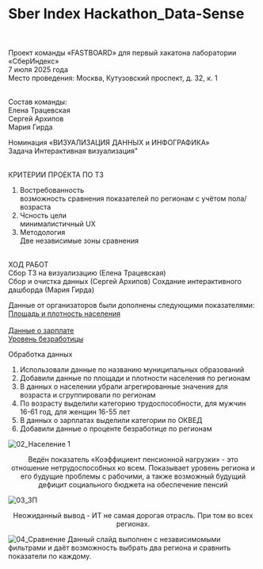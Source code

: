 # Sber Index Hackathon_Data-Sense</br></br>

Проект команды «FASTBOARD» для первый хакатона лаборатории «СберИндекс» </br>7 июля 2025 года</br>
Место проведения: Москва, Кутузовский проспект, д. 32, к. 1</br></br>

Состав команды:</br>
Елена Трацевская</br>
Сергей Архипов</br>
Мария Гирда</br>

Номинация «ВИЗУАЛИЗАЦИЯ ДАННЫХ и ИНФОГРАФИКА»</br>
Задача Интерактивная визуализация"</br></br>

КРИТЕРИИ ПРОЕКТА ПО ТЗ</br>
1. Востребованность</br>
  возможность сравнения показателей по регионам с учётом пола/возраста</br>
2. Чсность цели</br>
  минималистичный UX</br>
3. Методология</br>
   Две независимые зоны сравнения</br></br>

ХОД РАБОТ</br>
Сбор ТЗ на визуализацию (Елена Трацевская)</br>
Сбор и очистка данных (Сергей Архипов)
Сохдание интерактивного дашборда (Мария Гирда)</br>

Данные от организаторов были дополнены следующими показателями:</br>
[Площадь и плотность населения](https://docs.yandex.ru/docs/view?url=ya-browser%3A%2F%2F4DT1uXEPRrJRXlUFoewruFvyjbmqb4vlV7xuR8B4zsYoF9njtcusEgv5WZioIKTa4eq62GnPZ5UDLVGj8DTKPCw3cm6FpmWeiK9BhlqCFFLkuP_3IcYLA2jkFtAa5YxSDlqXtChf16hJB0qFKi8Cnw%3D%3D%3Fsign%3DOFhrGxgo7hspimtwUieVD6-IlpuIUp1zoNd-aGJHWMo%3D&name=Ejegod_02-01_2022.xlsx)<br>  
[Данные о зарплате](https://showdata.rosstat.gov.ru/report/278170/)<br>
[Уровень безработицы](https://showdata.rosstat.gov.ru/report/274316/)<br> 

Обработка данных</br>
1.  Использовали данные по названию муниципальных образований
2.  Добавили данные по площади и плотности населения по регионам
3.  В данных о населении убрали агрегированные значения для возраста
   и  сгруппировали по регионам
5.  По возрасту выделили категорию трудоспособности, для мужчин 16-61 год, для женщин 16-55 лет
6.  В данных о зарплатах выделили категории по ОКВЕД 
7.  Добавили данные о проценте безработице по регионам 

![02_Население 1](https://github.com/user-attachments/assets/ecf5f144-0931-4bef-a5f1-4c866643bfe7)
<div id="socials" align="center">Ведён показатель  «Коэффициент пенсионной нагрузки» - это отношение нетрудоспособных ко всем. Показывает уровень региона и его будущие проблемы с рабочими, а также возможный будущий дефицит социального бюджета на обеспечение пенсий</div>

![03_ЗП](https://github.com/user-attachments/assets/674a09f2-17f6-4867-8a59-efcd1918333f)
<div id="socials" align="center">Неожиданный вывод - ИТ не самая дорогая отрасль. При том во всех регионах.</div>

![04_Сравнение](https://github.com/user-attachments/assets/c8f8bfec-1cf7-4730-8b01-1f78cbce8a89)
Данный слайд выполнен с независимомыми фильтрами и даёт возможность выбрать два региона и сравнить показатели по каждому.

